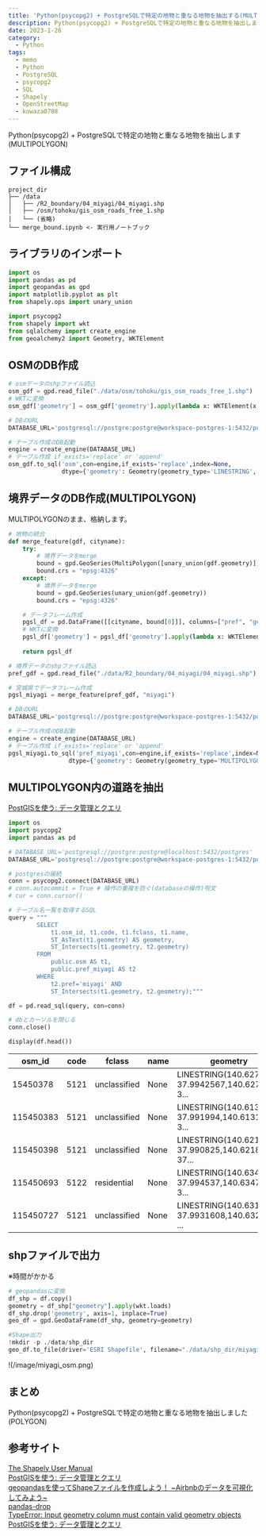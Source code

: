 ```yaml
---
title: 'Python(psycopg2) + PostgreSQLで特定の地物と重なる地物を抽出する(MULTIPOLYGON)'
description: Python(psycopg2) + PostgreSQLで特定の地物と重なる地物を抽出します(MULTIPOLYGON)
date: 2023-1-26
category: 
  - Python
tags:
  - memo
  - Python
  - PostgreSQL
  - psycopg2
  - SQL
  - Shapely
  - OpenStreetMap
  - kowaza0708
---
```

Python(psycopg2) + PostgreSQLで特定の地物と重なる地物を抽出します(MULTIPOLYGON)


<!-- https://www.hamlet-engineer.com -->
<!-- !(/image/ChordDiagram.png) -->

<!-- more -->

<ClientOnly>
  <CallInArticleAdsense />
</ClientOnly>



## ファイル構成
```
project_dir
├── /data
│   ├── /R2_boundary/04_miyagi/04_miyagi.shp
│   ├── /osm/tohoku/gis_osm_roads_free_1.shp
│   └── (省略)
└── merge_bound.ipynb <- 実行用ノートブック
```

## ライブラリのインポート

```python
import os
import pandas as pd
import geopandas as gpd
import matplotlib.pyplot as plt
from shapely.ops import unary_union

import psycopg2
from shapely import wkt
from sqlalchemy import create_engine
from geoalchemy2 import Geometry, WKTElement
```


## OSMのDB作成

```python
# osmデータのshpファイル読込
osm_gdf = gpd.read_file("./data/osm/tohoku/gis_osm_roads_free_1.shp")
# WKTに変換
osm_gdf['geometry'] = osm_gdf['geometry'].apply(lambda x: WKTElement(x.wkt, srid=4326))

# DBのURL
DATABASE_URL='postgresql://postgre:postgre@workspace-postgres-1:5432/postgres'

# テーブル作成のDB起動
engine = create_engine(DATABASE_URL)
# テーブル作成 if_exists='replace' or 'append'
osm_gdf.to_sql('osm',con=engine,if_exists='replace',index=None,
               dtype={'geometry': Geometry(geometry_type='LINESTRING', srid= 4326)})
```

## 境界データのDB作成(MULTIPOLYGON)
MULTIPOLYGONのまま、格納します。

```python
# 地物の統合
def merge_feature(gdf, cityname):
    try:
        # 境界データをmerge
        bound = gpd.GeoSeries(MultiPolygon([unary_union(gdf.geometry)]))
        bound.crs = "epsg:4326"
    except:
        # 境界データをmerge
        bound = gpd.GeoSeries(unary_union(gdf.geometry))
        bound.crs = "epsg:4326"

    # データフレーム作成
    pgsl_df = pd.DataFrame([[cityname, bound[0]]], columns=["pref", "geometry"])
    # WKTに変換
    pgsl_df['geometry'] = pgsl_df['geometry'].apply(lambda x: WKTElement(x.wkt, srid=4326))
    
    return pgsl_df

# 境界データのshpファイル読込
pref_gdf = gpd.read_file("./data/R2_boundary/04_miyagi/04_miyagi.shp")

# 宮城県でデータフレーム作成
pgsl_miyagi = merge_feature(pref_gdf, "miyagi")

# DBのURL
DATABASE_URL='postgresql://postgre:postgre@workspace-postgres-1:5432/postgres'

# テーブル作成のDB起動
engine = create_engine(DATABASE_URL)
# テーブル作成 if_exists='replace' or 'append'
pgsl_miyagi.to_sql('pref_miyagi',con=engine,if_exists='replace',index=None,
                 dtype={'geometry': Geometry(geometry_type='MULTIPOLYGON', srid= 4326)})

```

## MULTIPOLYGON内の道路を抽出
[PostGISを使う: データ管理とクエリ](http://postgres.cn/docs/postgis-2.3/using_postgis_dbmanagement.html#idp33886320)

```python
import os
import psycopg2
import pandas as pd

# DATABASE_URL='postgresql://postgre:postgre@localhost:5432/postgres'
DATABASE_URL='postgresql://postgre:postgre@workspace-postgres-1:5432/postgres'

# postgresの接続
conn = psycopg2.connect(DATABASE_URL)
# conn.autocommit = True # 操作の重複を防ぐ(databaseの操作)呪文
# cur = conn.cursor()

# テーブル名一覧を取得するSQL
query = """
        SELECT 
            t1.osm_id, t1.code, t1.fclass, t1.name, 
            ST_AsText(t1.geometry) AS geometry,
            ST_Intersects(t1.geometry, t2.geometry)
        FROM 
            public.osm AS t1,
            public.pref_miyagi AS t2
        WHERE 
            t2.pref='miyagi' AND 
            ST_Intersects(t1.geometry, t2.geometry);"""

df = pd.read_sql(query, con=conn)

# dbとカーソルを閉じる
conn.close()

display(df.head())
```

| osm_id | code | fclass | name | geometry | st_intersects |
| - | - | - | - | - | - |
| 15450378 | 5121 | unclassified | None | LINESTRING(140.6271628 37.9942567,140.627269 3... | True |
| 115450383 | 5121 | unclassified | None | LINESTRING(140.6130333 37.991994,140.6131692 3... | True |
| 115450398 | 5121 | unclassified | None | LINESTRING(140.621601 37.990825,140.6218304 37... | True |
| 115450693 | 5122 | residential | None | LINESTRING(140.6343659 37.994537,140.6347219 3... | True |
| 115450727 | 5121 | unclassified | None | LINESTRING(140.6315763 37.9931608,140.6327262 ... | True |

## shpファイルで出力
※時間がかかる

```python
# geopandasに変換
df_shp = df.copy()
geometry = df_shp["geometry"].apply(wkt.loads)
df_shp.drop('geometry', axis=1, inplace=True)
geo_df = gpd.GeoDataFrame(df_shp, geometry=geometry)

#Shape出力
!mkdir -p ./data/shp_dir
geo_df.to_file(driver='ESRI Shapefile', filename="./data/shp_dir/miyagi_osm.shp")
```

!(/image/miyagi_osm.png)


## まとめ
Python(psycopg2) + PostgreSQLで特定の地物と重なる地物を抽出しました(POLYGON)

## 参考サイト
[The Shapely User Manual](https://shapely.readthedocs.io/en/stable/manual.html)<br>
[PostGISを使う: データ管理とクエリ](http://postgres.cn/docs/postgis-2.3/using_postgis_dbmanagement.html#idp33886320)<br>
[geopandasを使ってShapeファイルを作成しよう！ ~Airbnbのデータを可視化してみよう~](https://www.gis-py.com/entry/geopandas_shape)<br>
[pandas-drop](https://note.nkmk.me/python-pandas-drop/)<br>
[TypeError: Input geometry column must contain valid geometry objects](https://gis.stackexchange.com/questions/327197/typeerror-input-geometry-column-must-contain-valid-geometry-objects)<br>
[PostGISを使う: データ管理とクエリ](http://postgres.cn/docs/postgis-2.3/using_postgis_dbmanagement.html#idp33886320)



<ClientOnly>
  <CallInArticleAdsense />
</ClientOnly>




